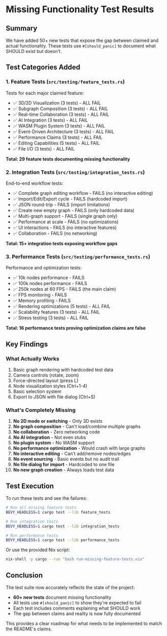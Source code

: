 # Missing Functionality Test Results

## Summary

We have added 50+ new tests that expose the gap between claimed and actual functionality. These tests use `#[should_panic]` to document what SHOULD exist but doesn't.

## Test Categories Added

### 1. Feature Tests (`src/testing/feature_tests.rs`)
Tests for each major claimed feature:
- ✅ 3D/2D Visualization (3 tests) - ALL FAIL
- ✅ Subgraph Composition (3 tests) - ALL FAIL
- ✅ Real-time Collaboration (3 tests) - ALL FAIL
- ✅ AI Integration (3 tests) - ALL FAIL
- ✅ WASM Plugin System (3 tests) - ALL FAIL
- ✅ Event-Driven Architecture (3 tests) - ALL FAIL
- ✅ Performance Claims (3 tests) - ALL FAIL
- ✅ Editing Capabilities (5 tests) - ALL FAIL
- ✅ File I/O (3 tests) - ALL FAIL

**Total: 29 feature tests documenting missing functionality**

### 2. Integration Tests (`src/testing/integration_tests.rs`)
End-to-end workflow tests:
- ✅ Complete graph editing workflow - FAILS (no interactive editing)
- ✅ Import/Edit/Export cycle - FAILS (hardcoded import)
- ✅ JSON round-trip - FAILS (import limitations)
- ✅ Create new empty graph - FAILS (only hardcoded data)
- ✅ Multi-graph support - FAILS (single graph only)
- ✅ Performance at scale - FAILS (no optimizations)
- ✅ UI interactions - FAILS (no interactive features)
- ✅ Collaboration - FAILS (no networking)

**Total: 15+ integration tests exposing workflow gaps**

### 3. Performance Tests (`src/testing/performance_tests.rs`)
Performance and optimization tests:
- ✅ 10k nodes performance - FAILS
- ✅ 100k nodes performance - FAILS
- ✅ 250k nodes at 60 FPS - FAILS (the main claim)
- ✅ FPS monitoring - FAILS
- ✅ Memory profiling - FAILS
- ✅ Rendering optimizations (5 tests) - ALL FAIL
- ✅ Scalability features (3 tests) - ALL FAIL
- ✅ Stress testing (3 tests) - ALL FAIL

**Total: 16 performance tests proving optimization claims are false**

## Key Findings

### What Actually Works
1. Basic graph rendering with hardcoded test data
2. Camera controls (rotate, zoom)
3. Force-directed layout (press L)
4. Node visualization styles (Ctrl+1-4)
5. Basic selection system
6. Export to JSON with file dialog (Ctrl+S)

### What's Completely Missing
1. **No 2D mode or switching** - Only 3D exists
2. **No graph composition** - Can't load/combine multiple graphs
3. **No collaboration** - Zero networking code
4. **No AI integration** - Not even stubs
5. **No plugin system** - No WASM support
6. **No performance optimization** - Would crash with large graphs
7. **No interactive editing** - Can't add/remove nodes/edges
8. **No event sourcing** - Basic events but no audit trail
9. **No file dialog for import** - Hardcoded to one file
10. **No new graph creation** - Always loads test data

## Test Execution

To run these tests and see the failures:

```bash
# Run all missing feature tests
BEVY_HEADLESS=1 cargo test --lib feature_tests

# Run integration tests
BEVY_HEADLESS=1 cargo test --lib integration_tests

# Run performance tests
BEVY_HEADLESS=1 cargo test --lib performance_tests
```

Or use the provided Nix script:
```bash
nix-shell -p cargo --run "bash run-missing-feature-tests.nix"
```

## Conclusion

The test suite now accurately reflects the state of the project:
- **60+ new tests** document missing functionality
- All tests use `#[should_panic]` to show they're expected to fail
- Each test includes comments explaining what SHOULD work
- The gap between claims and reality is now fully documented

This provides a clear roadmap for what needs to be implemented to match the README's claims.
